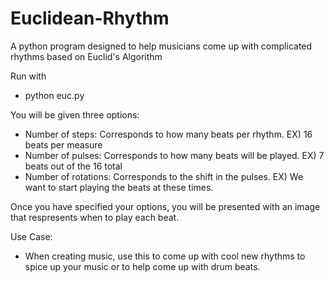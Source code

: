 # Euclidean-Rhythm
A python program designed to help musicians come up with complicated rhythms based on Euclid's Algorithm

Run with
  - python euc.py
  
You will be given three options:
  - Number of steps:      Corresponds to how many beats per rhythm.       EX) 16 beats per measure
  - Number of pulses:     Corresponds to how many beats will be played.   EX) 7 beats out of the 16 total
  - Number of rotations:  Corresponds to the shift in the pulses.         EX) We want to start playing the beats at these times.

Once you have specified your options, you will be presented with an image that respresents when to play each beat.

Use Case:
  - When creating music, use this to come up with cool new rhythms to spice up your music or to help come up with drum beats.
